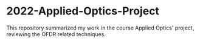 # 2022-Applied-Optics-Project
This repository summarized my work in the course Applied Optics' project, reviewing the OFDR related techniques.
